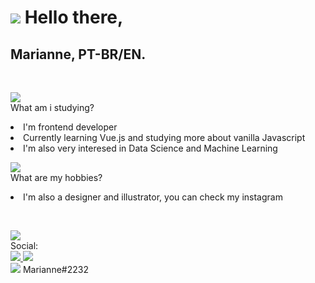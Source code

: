  <h1>
            <img src="https://img.icons8.com/bubbles/50/000000/data-center.png"/>
            Hello there,
        </h1>
        <h2>
            Marianne, PT-BR/EN.
        </h2>
        <br>
                <p>
                <img src="https://img.icons8.com/bubbles/50/000000/f10-key.png"/>
                <br>
                What am i studying?
                <li>
                    I'm frontend developer
                </li>
                <li>
                    Currently learning Vue.js and studying more about vanilla Javascript
                </li>
                <li>
                    I'm also very interesed in Data Science and Machine Learning
                </li>
                </p>
                <p>
                <img src="https://img.icons8.com/bubbles/50/000000/f11-key.png"/>
                <br>
                What are my hobbies?
                <li>
                    I'm also a designer and illustrator, you can check my instagram 
                </li>
                </p>
                <br>
                <p>
                <img src="https://img.icons8.com/bubbles/50/000000/f12-key.png"/>
                <br>
                Social:
 <br>
                <a href="https://www.instagram.com/mari.sketchs/">
                    <img src="https://img.icons8.com/bubbles/50/000000/instagram-new.png"/>
                </a>
                <a href="https://t.me/cybermarizinha">
                    <img src="https://img.icons8.com/bubbles/50/000000/telegram-app.png"/>
                </a>
                <br>
                <img src="https://img.icons8.com/bubbles/50/000000/discord-logo.png"/> Marianne#2232
                </p>
